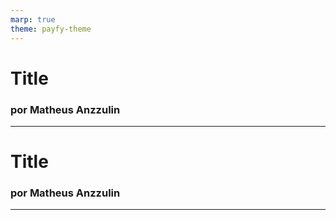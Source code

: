 ```yaml
---
marp: true
theme: payfy-theme
---
```

# Title
### por Matheus Anzzulin
---
# Title
### por Matheus Anzzulin
---
